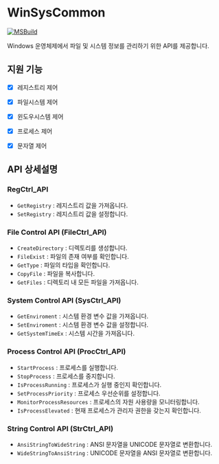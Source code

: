 # WinSysCommon
[![MSBuild](https://github.com/WinSysUtil/WinSysCommon/actions/workflows/msbuild.yml/badge.svg)](https://github.com/WinSysUtil/WinSysCommon/actions/workflows/msbuild.yml)

Windows 운영체제에서 파일 및 시스템 정보를 관리하기 위한 API를 제공합니다.


## 지원 기능

- [X] 레지스트리 제어
- [X] 파일시스템 제어
- [X] 윈도우시스템 제어
- [X] 프로세스 제어
- [X] 문자열 제어


## API 상세설명

### RegCtrl_API

- `GetRegistry` : 레지스트리 값을 가져옵니다.
- `SetRegistry` : 레지스트리 값을 설정합니다.

### File Control API (FileCtrl_API)

- `CreateDirectory` : 디렉토리를 생성합니다.
- `FileExist` : 파일의 존재 여부를 확인합니다.
- `GetType` : 파일의 타입을 확인합니다.
- `CopyFile` : 파일을 복사합니다.
- `GetFiles` : 디렉토리 내 모든 파일을 가져옵니다.

### System Control API (SysCtrl_API)

- `GetEnviroment` : 시스템 환경 변수 값을 가져옵니다.
- `SetEnviroment` : 시스템 환경 변수 값을 설정합니다.
- `GetSystemTimeEx` : 시스템 시간을 가져옵니다.

### Process Control API (ProcCtrl_API)

- `StartProcess` : 프로세스를 실행합니다.
- `StopProcess` : 프로세스를 중지합니다.
- `IsProcessRunning` : 프로세스가 실행 중인지 확인합니다.
- `SetProcessPriority` : 프로세스 우선순위를 설정합니다.
- `MonitorProcessResources` : 프로세스의 자원 사용량을 모니터링합니다.
- `IsProcessElevated` : 현재 프로세스가 관리자 권한을 갖는지 확인합니다.

### String Control API (StrCtrl_API)

- `AnsiStringToWideString` : ANSI 문자열을 UNICODE 문자열로 변환합니다.
- `WideStringToAnsiString` : UNICODE 문자열을 ANSI 문자열로 변환합니다.
